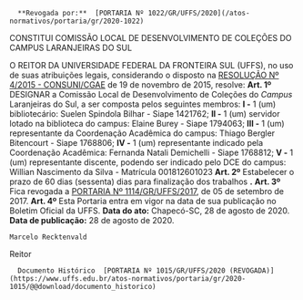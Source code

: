      **Revogada por:**  [PORTARIA Nº 1022/GR/UFFS/2020](/atos-normativos/portaria/gr/2020-1022) 

   CONSTITUI COMISSÃO LOCAL DE DESENVOLVIMENTO DE COLEÇÕES DO CAMPUS LARANJEIRAS DO SUL  

 O REITOR DA UNIVERSIDADE FEDERAL DA FRONTEIRA SUL (UFFS), no uso de suas atribuições legais, considerando o disposto na [RESOLUÇÃO Nº 4/2015 - CONSUNI/CGAE](https://www.google.com.br/search?q=Resolu%C3%A7%C3%A3o+N%C2%BA+4/2015+%E2%80%93+CONSUNI/CGAE,#spf=1598645522203) de 19 de novembro de 2015, resolve:   **Art. 1º**  DESIGNAR a Comissão Local de Desenvolvimento de Coleções do *Campus*  Laranjeiras do Sul, a ser composta pelos seguintes membros: **I -**  1 (um) bibliotecário: Suelen Spindola Bilhar - Siape 1421762; **II -**  1 (um) servidor lotado na biblioteca do campus: Elaine Burey - Siape 1794063; **III -**  1 (um) representante da Coordenação Acadêmica do campus: Thiago Bergler Bitencourt - Siape 1768806; **IV -**  1 (um) representante indicado pela Coordenação Acadêmica: Fernanda Natali Demichelli - Siape 1768812; **V -**  1 (um) representante discente, podendo ser indicado pelo DCE do campus: Willian Nascimento da Silva - Matrícula 001812601023   **Art. 2º**  Estabelecer o prazo de 60 dias (sessenta) dias para finalização dos trabalhos **.**   **Art. 3º**  Fica revogada a [PORTARIA Nº 1114/GR/UFFS/2017](https://www.uffs.edu.br/atos-normativos/portaria/gr/2017-1114), de 05 de setembro de 2017.   **Art. 4º**  Esta Portaria entra em vigor na data de sua publicação no Boletim Oficial da UFFS.        **Data do ato:** Chapecó-SC, 28 de agosto de 2020.   
 **Data de publicação:**  28 de agosto de 2020. 

    Marcelo Recktenvald   
 Reitor 

      Documento Histórico  [PORTARIA Nº 1015/GR/UFFS/2020 (REVOGADA)](https://www.uffs.edu.br/atos-normativos/portaria/gr/2020-1015/@@download/documento_historico)     
      